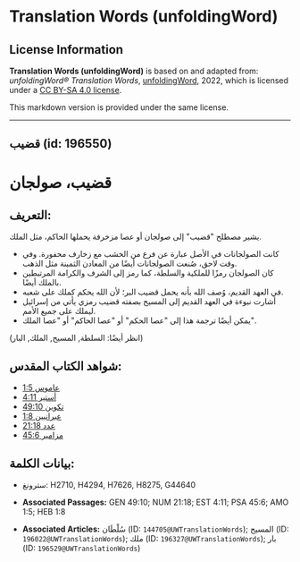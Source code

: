 # Translation Words (unfoldingWord)

## License Information

**Translation Words (unfoldingWord)** is based on and adapted from: _unfoldingWord® Translation Words_, [unfoldingWord](https://unfoldingword.org/utw), 2022, which is licensed under a [CC BY-SA 4.0 license](https://creativecommons.org/licenses/by-sa/4.0/legalcode.en).

This markdown version is provided under the same license.



--------------------------------

## قضيب (id: 196550)

قضيب، صولجان
============

التعريف:
--------

يشير مصطلح "قضيب" إلى صولجان أو عصا مزخرفة يحملها الحاكم، مثل الملك.

* كانت الصولجانات في الأصل عبارة عن فرع من الخشب مع زخارف محفورة. وفي وقت لاحق، صُنعت الصولجانات أيضًا من المعادن الثمينة مثل الذهب.
* كان الصولجان رمزًا للملكية والسلطة، كما رمز إلى الشرف والكرامة المرتبطين بالملك أيضًا.
* في العهد القديم، وُصف الله بأنه يحمل قضيب البر؛ لأن الله يحكم كملك على شعبه.
* أشارت نبوءة في العهد القديم إلى المسيح بصفته قضيب رمزي يأتي من إسرائيل ليملك على جميع الأمم.
* يمكن أيضًا ترجمة هذا إلى "عصا الحكم" أو "عصا الحاكم" أو "عصا الملك".

(انظر أيضًا: السلطة, المسيح, الملك, البار)

شواهد الكتاب المقدس:
--------------------

* [عاموس 1:5](https://ref.ly/Amos1:5)
* [أستير 4:11](https://ref.ly/Esth4:11)
* [تكوين 49:10](https://ref.ly/Gen49:10)
* [عبرانيين 1:8](https://ref.ly/Heb1:8)
* [عدد 21:18](https://ref.ly/Num21:18)
* [مزامير 45:6](https://ref.ly/Ps45:6)

بيانات الكلمة:
--------------

* سترونغ: H2710, H4294, H7626, H8275, G44640

* **Associated Passages:** GEN 49:10; NUM 21:18; EST 4:11; PSA 45:6; AMO 1:5; HEB 1:8
* **Associated Articles:** سُلْطَان (ID: `144705@UWTranslationWords`); المسيح (ID: `196022@UWTranslationWords`); ملك (ID: `196327@UWTranslationWords`); بار (ID: `196529@UWTranslationWords`)

